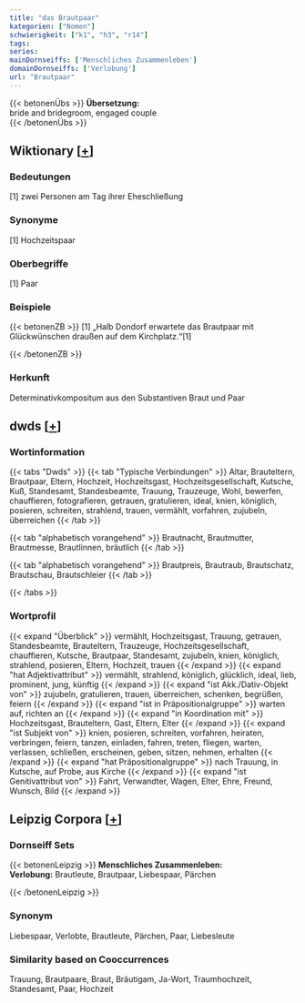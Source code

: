 ```yaml
---
title: "das Brautpaar"
kategorien: ["Nomen"]
schwierigkeit: ["k1", "h3", "r14"]
tags:
series:
mainDornseiffs: ['Menschliches Zusammenleben']
domainDornseiffs: ['Verlobung']
url: "Brautpaar"
---
```


{{< betonenÜbs >}}
**Übersetzung:**  
bride and bridegroom, engaged couple  
{{< /betonenÜbs >}}

## Wiktionary [[+](https://de.wiktionary.org/wiki/Brautpaar)]

### Bedeutungen
[1] zwei Personen am Tag ihrer Eheschließung  

### Synonyme
[1] Hochzeitspaar  

### Oberbegriffe
[1] Paar  

### Beispiele
{{< betonenZB >}}
[1] „Halb Dondorf erwartete das Brautpaar mit Glückwünschen draußen auf dem Kirchplatz.“[1]  

{{< /betonenZB >}}
### Herkunft
Determinativkompositum aus den Substantiven Braut und Paar  



## dwds [[+](https://www.dwds.de/wb/Brautpaar)]

### Wortinformation
{{< tabs "Dwds" >}}
{{< tab "Typische Verbindungen" >}}
Altar, Brauteltern, Brautpaar, Eltern, Hochzeit, Hochzeitsgast, Hochzeitsgesellschaft, Kutsche, Kuß, Standesamt, Standesbeamte, Trauung, Trauzeuge, Wohl, bewerfen, chauffieren, fotografieren, getrauen, gratulieren, ideal, knien, königlich, posieren, schreiten, strahlend, trauen, vermählt, vorfahren, zujubeln, überreichen
{{< /tab >}}

{{< tab "alphabetisch vorangehend" >}}
Brautnacht, Brautmutter, Brautmesse, Brautlinnen, bräutlich
{{< /tab >}}

{{< tab "alphabetisch vorangehend" >}}
Brautpreis, Brautraub, Brautschatz, Brautschau, Brautschleier
{{< /tab >}}

{{< /tabs >}}

### Wortprofil
{{< expand "Überblick" >}} vermählt, Hochzeitsgast, Trauung, getrauen, Standesbeamte, Brauteltern, Trauzeuge, Hochzeitsgesellschaft, chauffieren, Kutsche, Brautpaar, Standesamt, zujubeln, knien, königlich, strahlend, posieren, Eltern, Hochzeit, trauen {{< /expand >}}
{{< expand "hat Adjektivattribut" >}} vermählt, strahlend, königlich, glücklich, ideal, lieb, prominent, jung, künftig {{< /expand >}}
{{< expand "ist Akk./Dativ-Objekt von" >}} zujubeln, gratulieren, trauen, überreichen, schenken, begrüßen, feiern {{< /expand >}}
{{< expand "ist in Präpositionalgruppe" >}} warten auf, richten an {{< /expand >}}
{{< expand "in Koordination mit" >}} Hochzeitsgast, Brauteltern, Gast, Eltern, Elter {{< /expand >}}
{{< expand "ist Subjekt von" >}} knien, posieren, schreiten, vorfahren, heiraten, verbringen, feiern, tanzen, einladen, fahren, treten, fliegen, warten, verlassen, schließen, erscheinen, geben, sitzen, nehmen, erhalten {{< /expand >}}
{{< expand "hat Präpositionalgruppe" >}} nach Trauung, in Kutsche, auf Probe, aus Kirche {{< /expand >}}
{{< expand "ist Genitivattribut von" >}} Fahrt, Verwandter, Wagen, Elter, Ehre, Freund, Wunsch, Bild {{< /expand >}}

## Leipzig Corpora [[+](https://corpora.uni-leipzig.de/en/res?word=Brautpaar&corpusId=deu_newscrawl-public_2018)]

### Dornseiff Sets
{{< betonenLeipzig >}}
**Menschliches Zusammenleben:**  
**Verlobung:** Brautleute, Brautpaar, Liebespaar, Pärchen  

{{< /betonenLeipzig >}}

### Synonym
Liebespaar, Verlobte, Brautleute, Pärchen, Paar, Liebesleute


### Similarity based on Cooccurrences
Trauung, Brautpaare, Braut, Bräutigam, Ja-Wort, Traumhochzeit, Standesamt, Paar, Hochzeit

